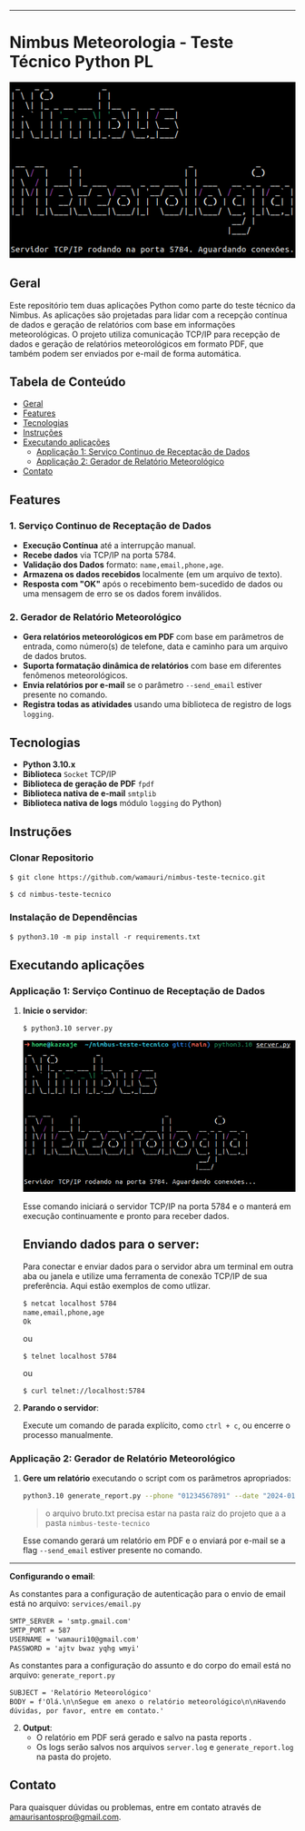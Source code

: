 
---

# Nimbus Meteorologia - Teste Técnico Python PL
![alt text](image-3.png)
## Geral
Este repositório tem duas aplicações Python como parte do teste técnico da Nimbus. As aplicações são projetadas para lidar com a recepção contínua de dados e geração de relatórios com base em informações meteorológicas. O projeto utiliza comunicação TCP/IP para recepção de dados e geração de relatórios meteorológicos em formato PDF, que também podem ser enviados por e-mail de forma automática.

## Tabela de Conteúdo
- [Geral](#Geral)
- [Features](#features)
- [Tecnologias](#tecnologias)
- [Instruções](#instruções)
- [Executando aplicações](#executando-aplicações)
  - [Applicação 1: Serviço Continuo de Receptação de Dados](#applicação-1-serviço-continuo-de-receptação-de-dados)
  - [Applicação 2: Gerador de Relatório Meteorológico](#applicação-2-gerador-de-relatório-meteorológico)
- [Contato](#contato)

## Features

### 1. Serviço Continuo de Receptação de Dados
- **Execução Contínua** até a interrupção manual.
- **Recebe dados** via TCP/IP na porta 5784.
- **Validação dos Dados** formato: `name,email,phone,age`.
- **Armazena os dados recebidos** localmente (em um arquivo de texto).
- **Resposta com "OK"** após o recebimento bem-sucedido de dados ou uma mensagem de erro se os dados forem inválidos.

### 2. Gerador de Relatório Meteorológico
- **Gera relatórios meteorológicos em PDF** com base em parâmetros de entrada, como número(s) de telefone, data e caminho para um arquivo de dados brutos.
- **Suporta formatação dinâmica de relatórios** com base em diferentes fenômenos meteorológicos.
- **Envia relatórios por e-mail** se o parâmetro `--send_email` estiver presente no comando.
- **Registra todas as atividades** usando uma biblioteca de registro de logs `logging`.

## Tecnologias
- **Python 3.10.x**
- **Biblioteca** `Socket` TCP/IP
- **Biblioteca de geração de PDF** `fpdf`
- **Biblioteca nativa de e-mail** `smtplib`
- **Biblioteca nativa de logs** módulo `logging` do Python)

## Instruções

### Clonar Repositorio
```
$ git clone https://github.com/wamauri/nimbus-teste-tecnico.git
```
```
$ cd nimbus-teste-tecnico
```

### Instalação de  Dependências

```
$ python3.10 -m pip install -r requirements.txt
```

## Executando aplicações

### Applicação 1: Serviço Continuo de Receptação de Dados
1. **Inicie o servidor**:
   ```
   $ python3.10 server.py
   ```
   ![alt text](image-2.png)
   
   Esse comando iniciará o servidor TCP/IP na porta 5784 e o manterá em execução continuamente e pronto para receber dados.

   ## **Enviando dados para o server**:

   Para conectar e enviar dados para o servidor abra um terminal em outra aba ou janela e utilize uma ferramenta de conexão TCP/IP de sua preferência.
   Aqui estão exemplos de como utlizar.
   
   ```
   $ netcat localhost 5784
   name,email,phone,age
   Ok
   ```
   ou
   ```
   $ telnet localhost 5784
   ```
   ou
   ```
   $ curl telnet://localhost:5784
   ```


2. **Parando o servidor**:

   Execute um comando de parada explícito, como `ctrl + c`, ou encerre o processo manualmente.

### Applicação 2: Gerador de Relatório Meteorológico
1. **Gere um relatório** executando o script com os parâmetros apropriados:
   ```bash
   python3.10 generate_report.py --phone "01234567891" --date "2024-01-01T00:00" --file "bruto.txt" --send_email
   ```
   > o arquivo bruto.txt precisa estar na pasta raiz do projeto que a a pasta `nimbus-teste-tecnico`

   Esse comando gerará um relatório em PDF e o enviará por e-mail se a flag `--send_email` estiver presente no comando.

---
   **Configurando o email**:

   As constantes para a configuração de autenticação para o envio de email está no arquivo: `services/email.py`
   ```
   SMTP_SERVER = 'smtp.gmail.com'
   SMTP_PORT = 587
   USERNAME = 'wamauri10@gmail.com'
   PASSWORD = 'ajtv bwaz yqhg wmyi'
   ```
   As constantes para a configuração do assunto e do corpo do email está no arquivo: `generate_report.py`
   ```
   SUBJECT = 'Relatório Meteorológico'
   BODY = f'Olá.\n\nSegue em anexo o relatório meteorológico\n\nHavendo dúvidas, por favor, entre em contato.'
   ```

2. **Output**:
   - O relatório em PDF será gerado e salvo na pasta reports .
   - Os logs serão salvos nos arquivos `server.log` e `generate_report.log` na pasta do projeto.

## Contato

Para quaisquer dúvidas ou problemas, entre em contato através de [amaurisantospro@gmail.com](mailto:amaurisantospro@gmail.com).
